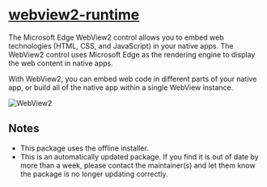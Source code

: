 ﻿# [webview2-runtime](https://chocolatey.org/packages/webview2-runtime)

The Microsoft Edge WebView2 control allows you to embed web technologies (HTML, CSS, and JavaScript) in your native apps. The WebView2 control uses Microsoft Edge as the rendering engine to display the web content in native apps.

With WebView2, you can embed web code in different parts of your native app, or build all of the native app within a single WebView instance.

![WebView2](https://docs.microsoft.com/en-us/microsoft-edge/webview2/media/webview2/what-webview.png)

## Notes

- This package uses the offline installer.
- This is an automatically updated package. If you find it is out of date by more than a week, please contact the maintainer(s) and let them know the package is no longer updating correctly.
